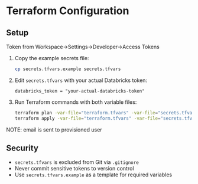 # Terraform Configuration

## Setup

Token from Workspace->Settings->Developer->Access Tokens

1. Copy the example secrets file:
   ```bash
   cp secrets.tfvars.example secrets.tfvars
   ```

2. Edit `secrets.tfvars` with your actual Databricks token:
   ```
   databricks_token = "your-actual-databricks-token"
   ```

3. Run Terraform commands with both variable files:
   ```bash
   terraform plan -var-file="terraform.tfvars" -var-file="secrets.tfvars"
   terraform apply -var-file="terraform.tfvars" -var-file="secrets.tfvars"
   ```

NOTE: email is sent to provisioned user

## Security

- `secrets.tfvars` is excluded from Git via `.gitignore`
- Never commit sensitive tokens to version control
- Use `secrets.tfvars.example` as a template for required variables 
